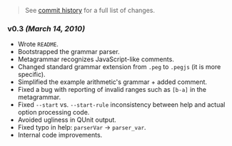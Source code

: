 > See [commit history](https://github.com/pegjs/pegjs/compare/0.2.1...0.3) for a full list of changes.

### v0.3 _(March 14, 2010)_

* Wrote `README`.
* Bootstrapped the grammar parser.
* Metagrammar recognizes JavaScript-like comments.
* Changed standard grammar extension from `.peg` to `.pegjs` (it is more specific).
* Simplified the example arithmetic's grammar + added comment.
* Fixed a bug with reporting of invalid ranges such as `[b-a]` in the metagrammar.
* Fixed `--start` vs. `--start-rule` inconsistency between help and actual option processing code.
* Avoided ugliness in QUnit output.
* Fixed typo in help: `parserVar` → `parser_var`.
* Internal code improvements.

